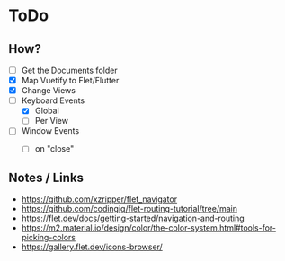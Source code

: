 # ToDo

## How?
* [ ] Get the Documents folder
* [x] Map Vuetify to Flet/Flutter
* [x] Change Views
* [ ] Keyboard Events
  * [x] Global
  * [ ] Per View
* [ ] Window Events
  * [ ] on "close"


## Notes / Links
* https://github.com/xzripper/flet_navigator
* https://github.com/codingjq/flet-routing-tutorial/tree/main
* https://flet.dev/docs/getting-started/navigation-and-routing
* https://m2.material.io/design/color/the-color-system.html#tools-for-picking-colors
* https://gallery.flet.dev/icons-browser/
